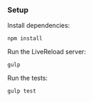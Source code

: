 ### Setup

Install dependencies:

```
npm install
```

Run the LiveReload server:

```
gulp
```

Run the tests:

```
gulp test
```
